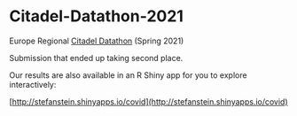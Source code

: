 # Citadel-Datathon-2021

Europe Regional [Citadel Datathon](https://www.citadel.com/careers/the-data-open/) (Spring 2021)

Submission that ended up taking second place.

Our results are also available in an R Shiny app for you to explore
interactively:

[http://stefanstein.shinyapps.io/covid](http://stefanstein.shinyapps.io/covid)
